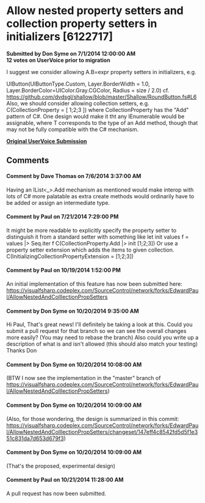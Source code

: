 # Allow nested property setters and collection property setters in initializers [6122717] #

**Submitted by Don Syme on 7/1/2014 12:00:00 AM**  
**12 votes on UserVoice prior to migration**  

I suggest we consider allowing A.B=expr property setters in initializers, e.g.

UIButton(UIButtonType.Custom, Layer.BorderWidth = 1.0, Layer.BorderColor=UIColor.Gray.CGColor, Radius = size / 2.0)
cf. https://github.com/dvdsgl/shallow/blob/master/Shallow/RoundButton.fs#L6
Also, we should consider allowing collection setters, e.g.
C(CollectionProperty = [ 1;2;3 ])
where CollectionProperty has the "Add" pattern of C#. One design would make it tht any IEnumerable<T> would be assignable, where T corresponds to the type of an Add method, though that may not be fully compatible with the C# mechanism.



**[Original UserVoice Submission](https://fslang.uservoice.com/forums/245727-f-language/suggestions/6122717)**


## Comments ##


#### Comment by Dave Thomas on 7/6/2014 3:37:00 AM ####
Having an IList<_>.Add mechanism as mentioned would make interop with lots of C# more palatable as extra create methods would ordinarily have to be added or assign an intermediate type.


#### Comment by Paul on 7/21/2014 7:29:00 PM ####
It might be more readable to explicitly specify the property setter to distinguish it from a standard setter with something like
let init values f = values |> Seq.iter f
C(CollectionProperty.Add |> init [1;2;3])
Or use a property setter extension which adds the items to given collection.
C(InitializingCollectionPropertyExtension = [1;2;3])


#### Comment by Paul on 10/19/2014 1:52:00 PM ####
An initial implementation of this feature has now been submitted here: https://visualfsharp.codeplex.com/SourceControl/network/forks/EdwardPaul/AllowNestedAndColllectionPropSetters


#### Comment by Don Syme on 10/20/2014 9:35:00 AM ####
Hi Paul,
That's great news! I'll definitely be taking a look at this.
Could you submit a pull request for that branch so we can see the overall changes more easily? (You may need to rebase the branch) Also could you write up a description of what is and isn't allowed (this should also match your testing)
Thanks
Don


#### Comment by Don Syme on 10/20/2014 10:08:00 AM ####
(BTW I now see the implementation in the "master" branch of https://visualfsharp.codeplex.com/SourceControl/network/forks/EdwardPaul/AllowNestedAndColllectionPropSetters)


#### Comment by Don Syme on 10/20/2014 10:09:00 AM ####
(Also, for those wondering, the design is summarized in this commit: https://visualfsharp.codeplex.com/SourceControl/network/forks/EdwardPaul/AllowNestedAndColllectionPropSetters/changeset/147eff4c8542fd5d5f1e351c831da7d653d679f3)


#### Comment by Don Syme on 10/20/2014 10:09:00 AM ####
(That's the proposed, experimental design)


#### Comment by Paul on 10/21/2014 11:28:00 AM ####
A pull request has now been submitted.

